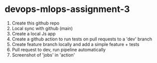 # devops-mlops-assignment-3
1. Create this github repo
2. Local sync with github (main)
3. Create a local Js app
4. Create a github action to run tests on pull requests to a 'dev' branch
5. Create feature branch locally and add a simple feature + tests
6. Pull request to dev, run pipeline automatically
7. Screenshot of 'jobs' in 'action'
